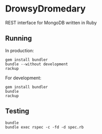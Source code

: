 DrowsyDromedary
===============

REST interface for MongoDB written in Ruby


Running
-------

In production:

```
gem install bundler
bundle --without development
rackup
```

For development:

```
gem install bundler
bundle
rackup
```

Testing
-------

```
bundle
bundle exec rspec -c -fd -d spec.rb
```